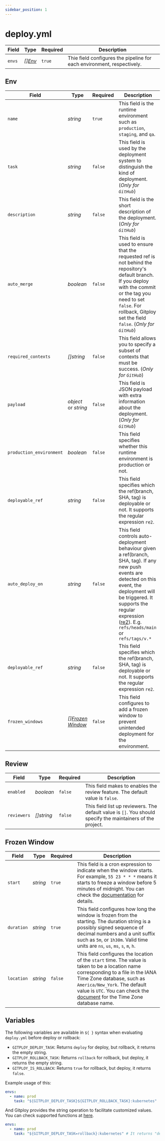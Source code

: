 ```yaml
---
sidebar_position: 1
---
```


# deploy.yml


Field                    |Type                     |Required  |Description
---                      |----                     |---       |---
`envs`                   |*[\][Env](#env)*          |`true`    |Thie field configures the pipeline for each environment, respectively.

## Env


Field                    |Type                     |Required  |Description
---                      |----                     |---       |---
`name`                   |*string*                 |`true`    |This field is the runtime environment such as `production`, `staging`, and `qa`. 
`task`                   |*string*                 |`false`   |This field is used by the deployment system to distinguish the kind of deployment. (*Only for `GitHub`*)
`description`            |*string*                 |`false`   |This field is the short description of the deployment. (*Only for `GitHub`*)
`auto_merge`             |*boolean*                |`false`   |This field is used to ensure that the requested ref is not behind the repository's default branch. If you deploy with the commit or the tag you need to set `false`. For rollback, Gitploy set the field `false`. (*Only for `GitHub`*)
`required_contexts`      |*[]string*               |`false`   |This field allows you to specify a subset of contexts that must be success. (*Only for `GitHub`*)
`payload`                |*object* or *string*     |`false`   |This field is JSON payload with extra information about the deployment. (*Only for `GitHub`*)
`production_environment` |*boolean*                |`false`   |This field specifies whether this runtime environment is production or not.
`deployable_ref`         |*string*                 |`false`   |This field specifies which the ref(branch, SHA, tag) is deployable or not. It supports the regular expression `re2`. 
`auto_deploy_on`         |*string*                 |`false`   |This field controls auto-deployment behaviour given a ref(branch, SHA, tag). If any new push events are detected on this event, the deployment will be triggered. It supports the regular expression ([re2](https://github.com/google/re2/wiki/Syntax)). E.g. `refs/heads/main` or `refs/tags/v.*`
`deployable_ref`         |*string*                 |`false`   |This field specifies which the ref(branch, SHA, tag) is deployable or not. It supports the regular expression `re2`. 
`frozen_windows`         |*[\][Frozen Window](#frozen-window)* |`false`   |This field configures to add a frozen window to prevent unintended deployment for the environment.

## Review

Field            |Type       |Required  |Description
---              |---        |---       |---
`enabled`        |*boolean*  |`false`    |This field makes to enables the review feature. The default value is `false`.
`reviewers`      |*[]string* |`false`  |This field list up reviewers. The default value is `[]`. You should specify the maintainers of the project.

## Frozen Window

Field            |Type       |Required     |Description
---              |---        |---          |---
`start`          |*string*   |`true`       |This field is a cron expression to indicate when the window starts. For example, `55 23 * * *` means it starts to freeze a window before 5 minutes of midnight. You can check the [documentation](https://github.com/gitploy-io/cronexpr) for details.
`duration`       |*string*   |`true`       |This field configures how long the window is frozen from the starting. The duration string is a possibly signed sequence of decimal numbers and a unit suffix such as `5m`, or `1h30m`. Valid time units are `ns`, `us`, `ms`, `s`, `m`, `h`.
`location`       |*string*   |`false`      |This field configures the location of the `start` time. The value is taken to be a location name corresponding to a file in the IANA Time Zone database, such as `America/New_York`. The default value is `UTC`. You can check the [document](https://en.wikipedia.org/wiki/List_of_tz_database_time_zones) for the Time Zone database name.

## Variables

The following variables are available in `${ }` syntax when evaluating `deploy.yml` before deploy or rollback:

* `GITPLOY_DEPLOY_TASK`: Returns `deploy` for deploy, but rollback, it returns the empty string.
* `GITPLOY_ROLLBACK_TASK`: Returns `rollback` for rollback, but deploy, it returns the empty string.
* `GITPLOY_IS_ROLLBACK`: Returns `true` for rollback, but deploy, it returns `false`.

Example usage of this:

```yaml
envs:
  - name: prod
    task: "${GITPLOY_DEPLOY_TASK}${GITPLOY_ROLLBACK_TASK}:kubernetes"  # It returns "deploy:kubernetes" or "rollback:kubernetes"
```

And Gitploy provides the string operation to facilitate customized values. You can check supported functions at [here](https://github.com/drone/envsubst).

```yaml
envs:
  - name: prod
    task: "${GITPLOY_DEPLOY_TASK=rollback}:kubernetes" # It returns "deploy:kubernetes" or "rollback:kubernetes"
```
